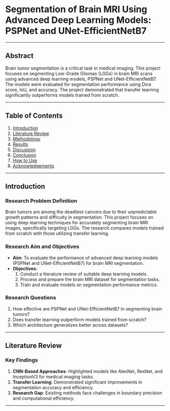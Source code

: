 # Segmentation of Brain MRI Using Advanced Deep Learning Models: PSPNet and UNet-EfficientNetB7

---

## **Abstract**
Brain tumor segmentation is a critical task in medical imaging. This project focuses on segmenting Low-Grade Gliomas (LGGs) in brain MRI scans using advanced deep learning models, PSPNet and UNet-EfficientNetB7. The models were evaluated for segmentation performance using Dice score, IoU, and accuracy. The project demonstrated that transfer learning significantly outperforms models trained from scratch.

---

## **Table of Contents**
1. [Introduction](#introduction)
2. [Literature Review](#literature-review)
3. [Methodology](#methodology)
4. [Results](#results)
5. [Discussion](#discussion)
6. [Conclusion](#conclusion)
7. [How to Use](#how-to-use)
8. [Acknowledgements](#acknowledgements)

---

## **Introduction**

### **Research Problem Definition**
Brain tumors are among the deadliest cancers due to their unpredictable growth patterns and difficulty in segmentation. This project focuses on using deep learning techniques for accurately segmenting brain MRI images, specifically targeting LGGs. The research compares models trained from scratch with those utilizing transfer learning.

### **Research Aim and Objectives**
- **Aim**: To evaluate the performance of advanced deep learning models (PSPNet and UNet-EfficientNetB7) for brain MRI segmentation.
- **Objectives**:
  1. Conduct a literature review of suitable deep learning models.
  2. Process and prepare the brain MRI dataset for segmentation tasks.
  3. Train and evaluate models on segmentation performance metrics.

### **Research Questions**
1. How effective are PSPNet and UNet-EfficientNetB7 in segmenting brain tumors?
2. Does transfer learning outperform models trained from scratch?
3. Which architecture generalizes better across datasets?

---

## **Literature Review**

### **Key Findings**
1. **CNN-Based Approaches**: Highlighted models like AlexNet, ResNet, and InceptionV3 for medical imaging tasks.
2. **Transfer Learning**: Demonstrated significant improvements in segmentation accuracy and efficiency.
3. **Research Gap**: Existing methods face challenges in boundary precision and computational efficiency.

---





